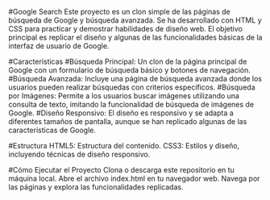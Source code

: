 #Google Search
Este proyecto es un clon simple de las páginas de búsqueda de Google y búsqueda avanzada. Se ha desarrollado con HTML y CSS para practicar y demostrar habilidades de diseño web. El objetivo principal es replicar el diseño y algunas de las funcionalidades básicas de la interfaz de usuario de Google.

#Características
#Búsqueda Principal: Un clon de la página principal de Google con un formulario de búsqueda básico y botones de navegación.
#Búsqueda Avanzada: Incluye una página de búsqueda avanzada donde los usuarios pueden realizar búsquedas con criterios específicos.
#Búsqueda por Imágenes: Permite a los usuarios buscar imágenes utilizando una consulta de texto, imitando la funcionalidad de búsqueda de imágenes de Google.
#Diseño Responsivo: El diseño es responsivo y se adapta a diferentes tamaños de pantalla, aunque se han replicado algunas de las características de Google.

#Estructura
HTML5: Estructura del contenido.
CSS3: Estilos y diseño, incluyendo técnicas de diseño responsivo.

#Cómo Ejecutar el Proyecto
Clona o descarga este repositorio en tu máquina local.
Abre el archivo index.html en tu navegador web.
Navega por las páginas y explora las funcionalidades replicadas.